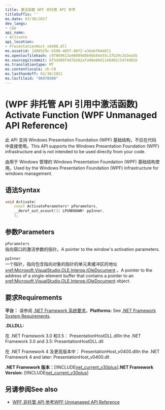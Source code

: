 ```yaml
---
title: 激活函数 WPF 非托管 API 参考
titleSuffix: ''
ms.date: 03/30/2017
dev_langs:
- cpp
api_name:
- Activate
api_location:
- PresentationHost_v0400.dll
ms.assetid: 1400329c-b598-465f-80f2-e3dabf044811
ms.openlocfilehash: c97069613a96009d0b9bb84e55c37b29c2d3ea5b
ms.sourcegitcommit: bf5dd80f4d7b202afa90e90d1148402c5474d826
ms.translationtype: MT
ms.contentlocale: zh-CN
ms.lasthandoff: 03/30/2021
ms.locfileid: "96970500"
---
```

# <a name="activate-function-wpf-unmanaged-api-reference"></a><span data-ttu-id="1a8a1-102"> (WPF 非托管 API 引用中激活函数) </span><span class="sxs-lookup"><span data-stu-id="1a8a1-102">Activate Function (WPF Unmanaged API Reference)</span></span>

<span data-ttu-id="1a8a1-103">此 API 支持 Windows Presentation Foundation (WPF) 基础结构，不应在代码中直接使用。</span><span class="sxs-lookup"><span data-stu-id="1a8a1-103">This API supports the Windows Presentation Foundation (WPF) infrastructure and is not intended to be used directly from your code.</span></span>

<span data-ttu-id="1a8a1-104">由用于 Windows 管理的 Windows Presentation Foundation (WPF) 基础结构使用。</span><span class="sxs-lookup"><span data-stu-id="1a8a1-104">Used by the Windows Presentation Foundation (WPF) infrastructure for windows management.</span></span>

## <a name="syntax"></a><span data-ttu-id="1a8a1-105">语法</span><span class="sxs-lookup"><span data-stu-id="1a8a1-105">Syntax</span></span>

```cpp
void Activate(
    const ActivateParameters* pParameters,
    __deref_out_ecount(1) LPUNKNOWN* ppInner,
    );
```

## <a name="parameters"></a><span data-ttu-id="1a8a1-106">参数</span><span class="sxs-lookup"><span data-stu-id="1a8a1-106">Parameters</span></span>

`pParameters`\
<span data-ttu-id="1a8a1-107">指向窗口的激活参数的指针。</span><span class="sxs-lookup"><span data-stu-id="1a8a1-107">A pointer to the window's activation parameters.</span></span>

`ppInner`\
<span data-ttu-id="1a8a1-108">一个指针，指向包含指向对象的指针的单元素缓冲区的地址 <xref:Microsoft.VisualStudio.OLE.Interop.IOleDocument> 。</span><span class="sxs-lookup"><span data-stu-id="1a8a1-108">A pointer to the address of a single-element buffer that contains a pointer to an <xref:Microsoft.VisualStudio.OLE.Interop.IOleDocument> object.</span></span>

## <a name="requirements"></a><span data-ttu-id="1a8a1-109">要求</span><span class="sxs-lookup"><span data-stu-id="1a8a1-109">Requirements</span></span>

<span data-ttu-id="1a8a1-110">**平台：** 请参阅 [.NET Framework 系统要求](/dotnet/framework/get-started/system-requirements)。</span><span class="sxs-lookup"><span data-stu-id="1a8a1-110">**Platforms:** See [.NET Framework System Requirements](/dotnet/framework/get-started/system-requirements).</span></span>

<span data-ttu-id="1a8a1-111">**.DLL**</span><span class="sxs-lookup"><span data-stu-id="1a8a1-111">**DLL:**</span></span>

<span data-ttu-id="1a8a1-112">在 .NET Framework 3.0 和3.5： PresentationHostDLL.dll</span><span class="sxs-lookup"><span data-stu-id="1a8a1-112">In the .NET Framework 3.0 and 3.5: PresentationHostDLL.dll</span></span>

<span data-ttu-id="1a8a1-113">在 .NET Framework 4 及更高版本中： PresentationHost_v0400.dll</span><span class="sxs-lookup"><span data-stu-id="1a8a1-113">In the .NET Framework 4 and later: PresentationHost_v0400.dll</span></span>

<span data-ttu-id="1a8a1-114">**.NET Framework 版本：**[!INCLUDE[net_current_v30plus](../../../includes/net-current-v30plus-md.md)]</span><span class="sxs-lookup"><span data-stu-id="1a8a1-114">**.NET Framework Version:** [!INCLUDE[net_current_v30plus](../../../includes/net-current-v30plus-md.md)]</span></span>

## <a name="see-also"></a><span data-ttu-id="1a8a1-115">另请参阅</span><span class="sxs-lookup"><span data-stu-id="1a8a1-115">See also</span></span>

- [<span data-ttu-id="1a8a1-116">WPF 非托管 API 参考</span><span class="sxs-lookup"><span data-stu-id="1a8a1-116">WPF Unmanaged API Reference</span></span>](wpf-unmanaged-api-reference.md)
